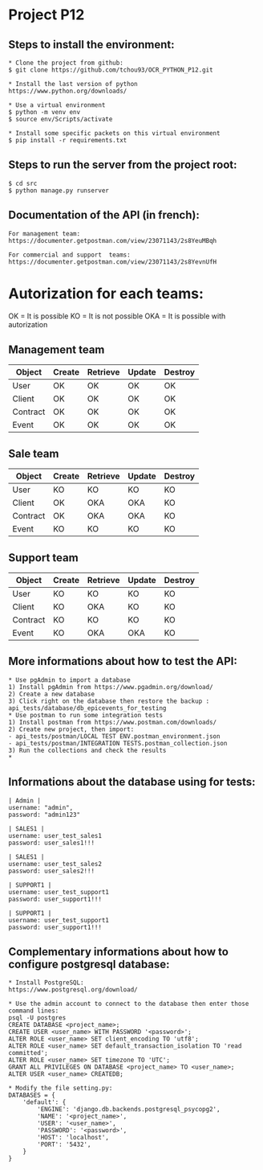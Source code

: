 # Project P12

## Steps to install the environment:
```
* Clone the project from github:
$ git clone https://github.com/tchou93/OCR_PYTHON_P12.git

* Install the last version of python
https://www.python.org/downloads/

* Use a virtual environment
$ python -m venv env
$ source env/Scripts/activate

* Install some specific packets on this virtual environment
$ pip install -r requirements.txt
```

## Steps to run the server from the project root:
```
$ cd src
$ python manage.py runserver
```

## Documentation of the API (in french):
```
For management team:
https://documenter.getpostman.com/view/23071143/2s8YeuMBqh

For commercial and support  teams:
https://documenter.getpostman.com/view/23071143/2s8YevnUfH
```

# Autorization for each teams:
OK = It is possible 
KO = It is not possible 
OKA = It is possible with autorization

## Management team
| Object | Create | Retrieve | Update | Destroy |
| --- | --- | --- | --- | --- |
| User | OK | OK | OK | OK |
| Client | OK | OK | OK | OK |
| Contract | OK | OK | OK | OK |
| Event | OK | OK | OK | OK |

## Sale team
| Object | Create | Retrieve | Update | Destroy |
| --- | --- | --- | --- | --- |
| User | KO | KO | KO | KO |
| Client | OK | OKA | OKA | KO |
| Contract | OK | OKA | OKA | KO |
| Event | KO | KO | KO | KO |

## Support team
| Object | Create | Retrieve | Update | Destroy |
| --- | --- | --- | --- | --- |
| User | KO | KO | KO | KO |
| Client | KO | OKA| KO | KO |
| Contract | KO | KO | KO | KO |
| Event | KO | OKA | OKA | KO |

## More informations about how to test the API:
```
* Use pgAdmin to import a database
1) Install pgAdmin from https://www.pgadmin.org/download/
2) Create a new database
3) Click right on the database then restore the backup : api_tests/database/db_epicevents_for_testing
* Use postman to run some integration tests
1) Install postman from https://www.postman.com/downloads/
2) Create new project, then import:
- api_tests/postman/LOCAL TEST ENV.postman_environment.json
- api_tests/postman/INTEGRATION TESTS.postman_collection.json
3) Run the collections and check the results
*
```

## Informations about the database using for tests:
```
| Admin |
username: "admin",
password: "admin123"

| SALES1 |
username: user_test_sales1
password: user_sales1!!!

| SALES1 |
username: user_test_sales2
password: user_sales2!!!

| SUPPORT1 |
username: user_test_support1
password: user_support1!!!

| SUPPORT1 |
username: user_test_support1
password: user_support1!!!
```

## Complementary informations about how to configure postgresql database:
```
* Install PostgreSQL:
https://www.postgresql.org/download/

* Use the admin account to connect to the database then enter those command lines:
psql -U postgres
CREATE DATABASE <project_name>;
CREATE USER <user_name> WITH PASSWORD '<password>';
ALTER ROLE <user_name> SET client_encoding TO 'utf8';
ALTER ROLE <user_name> SET default_transaction_isolation TO 'read committed';
ALTER ROLE <user_name> SET timezone TO 'UTC';
GRANT ALL PRIVILEGES ON DATABASE <project_name> TO <user_name>;
ALTER USER <user_name> CREATEDB;

* Modify the file setting.py:
DATABASES = {
    'default': {
        'ENGINE': 'django.db.backends.postgresql_psycopg2',
        'NAME': '<project_name>',
        'USER': '<user_name>',
        'PASSWORD': '<password>',
        'HOST': 'localhost',
        'PORT': '5432',
    }
}
```


